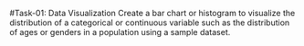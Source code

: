#Task-01: Data Visualization
Create a bar chart or histogram to visualize the distribution of a categorical or continuous variable such as the distribution of ages or genders in a population using a sample dataset.
